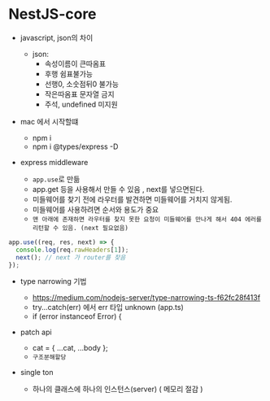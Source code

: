 # NestJS-core

- javascript, json의 차이

  - json:
    - 속성이름이 큰따옴표
    - 후행 쉼표불가능
    - 선행0, 소숫점뒤0 불가능
    - 작은따옴표 문자열 금지
    - 주석, undefined 미지원

- mac 에서 시작할떄

  - npm i
  - npm i @types/express -D

- express middleware
  - `app.use`로 만듦
  - app.get 등을 사용해서 만들 수 있음 , next를 넣으면된다.
  - 미들웨어를 찾기 전에 라우터를 발견하면 미들웨어를 거치지 않게됨.
  - 미들웨어를 사용하려면 순서와 용도가 중요
  - `맨 아래에 존재하면 라우터를 찾지 못한 요청이 미들웨어를 만나게 해서 404 에러를 리턴할 수 있음. (next 필요없음)`

```js
app.use((req, res, next) => {
  console.log(req.rawHeaders[1]);
  next(); // next 가 router를 찾음
});
```

- type narrowing 기법

  - https://medium.com/nodejs-server/type-narrowing-ts-f62fc28f413f
  - try...catch(err) 에서 err 타입 unknown (app.ts)
  - if (error instanceof Error) {

- patch api

  - cat = { ...cat, ...body };
  - `구조분해할당`

- single ton
  - 하나의 클래스에 하나의 인스턴스(server) ( 메모리 절감 )
